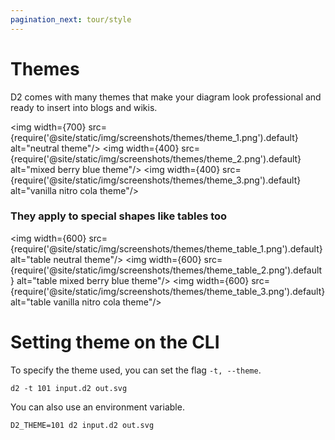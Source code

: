 ```yaml
---
pagination_next: tour/style
---
```

# Themes

D2 comes with many themes that make your diagram look professional and ready to insert
into blogs and wikis.

<img width={700} src={require('@site/static/img/screenshots/themes/theme_1.png').default} alt="neutral theme"/>
<img width={400} src={require('@site/static/img/screenshots/themes/theme_2.png').default} alt="mixed berry blue theme"/>
<img width={400} src={require('@site/static/img/screenshots/themes/theme_3.png').default} alt="vanilla nitro cola theme"/>

### They apply to special shapes like tables too

<img width={600} src={require('@site/static/img/screenshots/themes/theme_table_1.png').default} alt="table neutral theme"/>
<img width={600} src={require('@site/static/img/screenshots/themes/theme_table_2.png').default} alt="table mixed berry blue theme"/>
<img width={600} src={require('@site/static/img/screenshots/themes/theme_table_3.png').default} alt="table vanilla nitro cola theme"/>

# Setting theme on the CLI

To specify the theme used, you can set the flag `-t, --theme`.

```shell
d2 -t 101 input.d2 out.svg
```

You can also use an environment variable.

```shell
D2_THEME=101 d2 input.d2 out.svg
```
